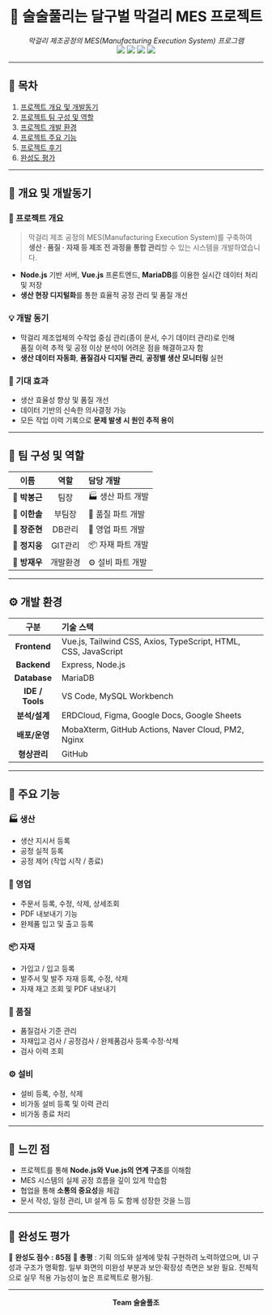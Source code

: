 <h1 align="center">🍶 술술풀리는 달구벌 막걸리 MES 프로젝트</h1>
<p align="center">
  <em>막걸리 제조공정의 MES(Manufacturing Execution System) 프로그램</em><br>
  <img src="https://img.shields.io/badge/Frontend-Vue.js-42b883?logo=vue.js&logoColor=white" />
  <img src="https://img.shields.io/badge/Backend-Node.js-339933?logo=node.js&logoColor=white" />
  <img src="https://img.shields.io/badge/Database-MariaDB-003545?logo=mariadb&logoColor=white" />
  <img src="https://img.shields.io/badge/Deploy-NaverCloud-03C75A?logo=naver&logoColor=white" />
</p>

---

## 📖 목차
1. [프로젝트 개요 및 개발동기](#-개요-및-개발동기)
2. [프로젝트 팀 구성 및 역할](#-팀-구성-및-역할)
3. [프로젝트 개발 환경](#-개발-환경)
4. [프로젝트 주요 기능](#-주요-기능)
5. [프로젝트 후기](#-느낀-점)
6. [완성도 평가](#-완성도-평가)

---

## 🚀 개요 및 개발동기

### 📌 프로젝트 개요
> 막걸리 제조 공정의 MES(Manufacturing Execution System)를 구축하여  
> **생산 · 품질 · 자재 등 제조 전 과정을 통합 관리**할 수 있는 시스템을 개발하였습니다.

- **Node.js** 기반 서버, **Vue.js** 프론트엔드, **MariaDB**를 이용한 실시간 데이터 처리 및 저장
- **생산 현장 디지털화**를 통한 효율적 공정 관리 및 품질 개선

### 💡 개발 동기
- 막걸리 제조업체의 수작업 중심 관리(종이 문서, 수기 데이터 관리)로 인해  
  품질 이력 추적 및 공정 이상 분석이 어려운 점을 해결하고자 함
- **생산 데이터 자동화**, **품질검사 디지털 관리**, **공정별 생산 모니터링** 실현

### 🎯 기대 효과
- 생산 효율성 향상 및 품질 개선  
- 데이터 기반의 신속한 의사결정 가능  
- 모든 작업 이력 기록으로 **문제 발생 시 원인 추적 용이**

---

## 👥 팀 구성 및 역할

| 이름 | 역할 | 담당 개발 |
|:---:|:---:|:---|
| 👑 **박봉근** | 팀장 | 🏭 생산 파트 개발 |
| 🧭 **이한솔** | 부팀장 | 🧪 품질 파트 개발 |
| 💾 **장준현** | DB관리 | 💼 영업 파트 개발 |
| 🔧 **정지웅** | GIT관리 | 📦 자재 파트 개발 |
| 🧰 **방재우** | 개발환경 | ⚙️ 설비 파트 개발 |


---

## ⚙️ 개발 환경

| 구분 | 기술 스택 |
|:---:|:---|
| **Frontend** | Vue.js, Tailwind CSS, Axios, TypeScript, HTML, CSS, JavaScript |
| **Backend** | Express, Node.js |
| **Database** | MariaDB |
| **IDE / Tools** | VS Code, MySQL Workbench |
| **분석/설계** | ERDCloud, Figma, Google Docs, Google Sheets |
| **배포/운영** | MobaXterm, GitHub Actions, Naver Cloud, PM2, Nginx |
| **형상관리** | GitHub |

---

## 🧩 주요 기능

### 🏭 생산
- 생산 지시서 등록  
- 공정 실적 등록  
- 공정 제어 (작업 시작 / 종료)

### 💼 영업
- 주문서 등록, 수정, 삭제, 상세조회  
- PDF 내보내기 기능  
- 완제품 입고 및 출고 등록

### 📦 자재
- 가입고 / 입고 등록  
- 발주서 및 발주 자재 등록, 수정, 삭제  
- 자재 재고 조회 및 PDF 내보내기

### 🧪 품질
- 품질검사 기준 관리  
- 자재입고 검사 / 공정검사 / 완제품검사 등록·수정·삭제  
- 검사 이력 조회

### ⚙️ 설비
- 설비 등록, 수정, 삭제  
- 비가동 설비 등록 및 이력 관리  
- 비가동 종료 처리

---

## 💭 느낀 점

- 프로젝트를 통해 **Node.js와 Vue.js의 연계 구조**를 이해함
- MES 시스템의 실제 공정 흐름을 깊이 있게 학습함
- 협업을 통해 **소통의 중요성**을 체감  
- 문서 작성, 일정 관리, UI 설계 등 도 함께 성장한 것을 느낌

---

## 🧾 완성도 평가
💯 **완성도 점수 :** **85점** 
💬 **총평** : 기획 의도와 설계에 맞춰 구현하려 노력하였으며, UI 구성과 구조가 명확함. 일부 화면의 미완성 부분과 보안·확장성 측면은 보완 필요. 전체적으로 실무 적용 가능성이 높은 프로젝트로 평가됨. 

---

<p align="center">
  <strong>Team 술술풀조</strong>
</p>
